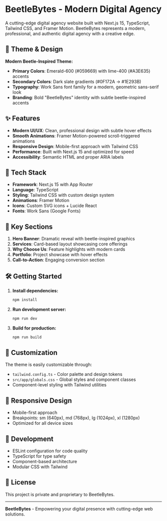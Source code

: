 # BeetleBytes - Modern Digital Agency

A cutting-edge digital agency website built with Next.js 15, TypeScript, Tailwind CSS, and Framer Motion. BeetleBytes represents a modern, professional, and authentic digital agency with a creative edge.

## 🎨 Theme & Design

**Modern Beetle-Inspired Theme:**
- **Primary Colors**: Emerald-600 (#059669) with lime-400 (#A3E635) accents
- **Secondary Colors**: Dark slate gradients (#0F172A → #1E293B)
- **Typography**: Work Sans font family for a modern, geometric sans-serif look
- **Branding**: Bold "BeetleBytes" identity with subtle beetle-inspired accents

## ✨ Features

- **Modern UI/UX**: Clean, professional design with subtle hover effects
- **Smooth Animations**: Framer Motion-powered scroll-triggered animations
- **Responsive Design**: Mobile-first approach with Tailwind CSS
- **Performance**: Built with Next.js 15 and optimized for speed
- **Accessibility**: Semantic HTML and proper ARIA labels

## 🚀 Tech Stack

- **Framework**: Next.js 15 with App Router
- **Language**: TypeScript
- **Styling**: Tailwind CSS with custom design system
- **Animations**: Framer Motion
- **Icons**: Custom SVG icons + Lucide React
- **Fonts**: Work Sans (Google Fonts)

## 🎯 Key Sections

1. **Hero Banner**: Dramatic reveal with beetle-inspired graphics
2. **Services**: Card-based layout showcasing core offerings
3. **Why Choose Us**: Feature highlights with modern cards
4. **Portfolio**: Project showcase with hover effects
5. **Call-to-Action**: Engaging conversion section

## 🛠️ Getting Started

1. **Install dependencies:**
   ```bash
   npm install
   ```

2. **Run development server:**
   ```bash
   npm run dev
   ```

3. **Build for production:**
   ```bash
   npm run build
   ```

## 🎨 Customization

The theme is easily customizable through:
- `tailwind.config.ts` - Color palette and design tokens
- `src/app/globals.css` - Global styles and component classes
- Component-level styling with Tailwind utilities

## 📱 Responsive Design

- Mobile-first approach
- Breakpoints: sm (640px), md (768px), lg (1024px), xl (1280px)
- Optimized for all device sizes

## 🔧 Development

- ESLint configuration for code quality
- TypeScript for type safety
- Component-based architecture
- Modular CSS with Tailwind

## 📄 License

This project is private and proprietary to BeetleBytes.

---

**BeetleBytes** - Empowering your digital presence with cutting-edge web solutions.
